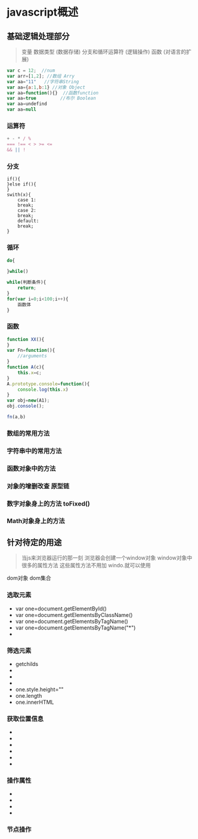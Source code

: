 # javascript概述

## 基础逻辑处理部分
  
> 变量 数据类型  (数据存储)
> 分支和循环运算符     (逻辑操作)
> 函数   (对语言的扩展)

```javascript
var c = 12;  //num
var arr=[1,2]; //数组 Arry
var aa="11"   //字符串String
var aa={a:1,b:1} //对象 Object
var aa=function(){}  //函数function
var aa=true         //布尔 Boolean
var aa=undefind
var aa=null
```
### 运算符
```javascript
+ - * / %
=== !== < > >= <=
&& || !

```
### 分支
```javescript
if(){	
}else if(){	
}
swith(x){
	case 1:
	break;
	case 2:
	break;
	default:
	break;
}
```
### 循环
```javascript
do{
	
}while()

while(判断条件){
	return;
}
for(var i=0;i<100;i++){
	函数体
}
```
### 函数
```javascript
function XX(){	
}
var Fn=function(){
	//arguments
}
function A(c){
	this.x=c;
}
A.prototype.console=function(){
	console.log(this.x)
}
var obj=new(A1);
obj.console();

fn(a,b)
```
### 数组的常用方法
### 字符串中的常用方法
### 函数对象中的方法 
### 对象的增删改查 原型链
### 数字对象身上的方法 toFixed() 
### Math对象身上的方法

## 针对待定的用途
> 当js来浏览器运行的那一刻
> 浏览器会创建一个window对象
> window对象中很多的属性方法
> 这些属性方法不用加 windo.就可以使用

 dom对象  dom集合

###   选取元素
* var one=document.getElementById()
* var one=document.getElementsByClassName()
* var one=document.getElementsByTagName()
* var one=document.getElementsByTagName("*")
* 
###   筛选元素
* getchilds 
* 
* 
* 
* one.style.height=""
* one.length
* one.innerHTML
###   获取位置信息
* 
* 
* 
* 
* 
* 
###   操作属性
*
* 
* 
* 
###   节点操作 